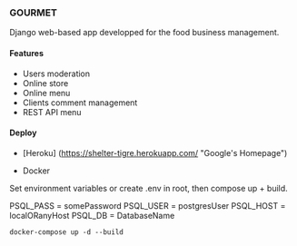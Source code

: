 ### GOURMET

Django web-based app developped for the food business management.


#### Features

- Users moderation
- Online store
- Online menu
- Clients comment management
- REST API menu

#### Deploy

- [Heroku] (https://shelter-tigre.herokuapp.com/ "Google's Homepage")

- Docker

Set environment variables or create .env in root, then compose up + build.

PSQL_PASS = somePassword
PSQL_USER = postgresUser
PSQL_HOST = localORanyHost
PSQL_DB = DatabaseName

```
docker-compose up -d --build
```